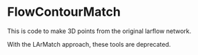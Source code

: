 # FlowContourMatch

This is code to make 3D points from the original larflow network.

With the LArMatch approach, these tools are deprecated.